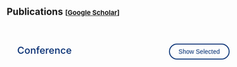 <style>
    /* 样式定义 */
    .popup {
        display: none;
        position: fixed;
        left: 50%;
        top: 50%;
        transform: translate(-50%, -50%);
        padding: 20px;
        background-color: white;
        box-shadow: 0 0 10px rgba(0, 0, 0, 0.5);
        z-index: 1000;
    }
    .popup .close {
        display: block;
        text-align: right;
        cursor: pointer;
    }
    #overlay {
        display: none;
        position: fixed;
        top: 0;
        left: 0;
        width: 100%;
        height: 100%;
        background-color: rgba(0, 0, 0, 0.5);
        z-index: 999;
    }

    /* Conference标题和控制按钮的容器 */
    .conference-header {
        display: flex;
        justify-content: space-between;
        align-items: baseline;
        margin: 60px 0 20px 0;
    }

    .conference-title {
        margin: 0;
        font-size: 157%;
        color: #002D72;
        font-weight: 500;
        transition: all 0.3s ease;
        position: relative;
    }

    .conference-title::after {
        content: '';
        position: absolute;
        bottom: -5px;
        left: 0;
        width: 0;
        height: 2px;
        background: linear-gradient(90deg, #002D72, #0056b3);
        transition: width 0.3s ease;
    }

    .conference-title:hover::after {
        width: 50px;
    }

    .conference-title:hover {
        color: #0056b3;
    }

    /* Project标题样式 */
    .project-title {
        margin: 60px 0 20px 0;
        font-size: 157%;
        color: #002D72;
        font-weight: 500;
        transition: all 0.3s ease;
        position: relative;
    }

    .project-title::after {
        content: '';
        position: absolute;
        bottom: -5px;
        left: 0;
        width: 0;
        height: 2px;
        background: linear-gradient(90deg, #002D72, #0056b3);
        transition: width 0.3s ease;
    }

    .project-title:hover::after {
        width: 50px;
    }

    .project-title:hover {
        color: #0056b3;
    }

    .toggle-btn {
        padding: 8px 20px;
        border: 2px solid #002D72;
        background: transparent;
        color: #002D72;
        border-radius: 25px;
        cursor: pointer;
        font-size: 14px;
        font-family: 'Libertinus Sans', sans-serif;
        font-weight: 500;
        transition: all 0.3s ease;
        text-decoration: none;
        display: inline-block;
        min-width: 120px;
        text-align: center;
        flex-shrink: 0;
    }

    .toggle-btn:hover {
        background: #002D72;
        color: white;
        transform: translateY(-1px);
        box-shadow: 0 4px 12px rgba(0, 45, 114, 0.3);
    }

    .toggle-btn.selected-mode {
        background: #002D72;
        color: white;
    }

    /* 统一项目间距 */
    .conference-item, .project-item {
        margin-bottom: 30px;
        transition: all 0.3s ease;
    }

    .conference-item.hidden {
        display: none !important;
        margin: 0 !important;
        padding: 0 !important;
    }

    /* 确保最后一个显示的项目没有多余间距 */
    .conference-item:last-child, .project-item:last-child {
        margin-bottom: 0;
    }
</style>

<h1 id="publications"></h1>

<h2 style="margin: 60px 0px 20px;">Publications <temp style="font-size:15px;">[</temp><a href="https://scholar.google.com/citations?user=tOEF7V8AAAAJ" target="_blank" style="font-size:15px;">Google Scholar</a><temp style="font-size:15px;">]</temp></h2>
<!--<temp style="font-size:15px;">[</temp><a href="" target="_blank" style="font-size:15px;">DBLP</a><temp style="font-size:15px;">]</temp> -->

<div class="publications">
<ol class="bibliography">

<div class="conference-header">
    <h2 class="conference-title">Conference</h2>
    <button class="toggle-btn" id="toggleBtn" onclick="toggleConferenceView()">Show Selected</button>
</div>

<script>
let isShowingSelected = false;

function toggleConferenceView() {
    const button = document.getElementById('toggleBtn');
    const items = document.querySelectorAll('.conference-item');

    if (isShowingSelected) {
        // 当前显示的是selected，切换到show all
        items.forEach(item => {
            item.classList.remove('hidden');
        });
        button.textContent = 'Show Selected';
        button.classList.remove('selected-mode');
        isShowingSelected = false;
    } else {
        // 当前显示的是all，切换到show selected
        items.forEach(item => {
            if (!item.classList.contains('selected')) {
                item.classList.add('hidden');
            } else {
                item.classList.remove('hidden');
            }
        });
        button.textContent = 'Show All';
        button.classList.add('selected-mode');
        isShowingSelected = true;
    }
}
</script>

<!-- {% for link in site.data.publications.conference %}

<li class="conference-item {% if link.selected %}selected{% endif %}">
<div class="pub-row">
  <div class="col-sm-3 abbr" style="position: relative;padding-right: 15px;padding-left: 15px;">
    <img src="{{ link.image }}" class="teaser img-fluid z-depth-1" style="width=100;height=50%">
            {% if link.conference_short %}
            <abbr class="badge">{{ link.conference_short }}</abbr>
            {% endif %}
  </div>
  <div class="col-sm-9" style="position: relative;padding-right: 15px;padding-left: 20px;">
      <div class="title"><a href="{{ link.pdf }}">{{ link.title }}</a></div>
      <div class="author">{{ link.authors }}</div>
      <div class="periodical"><em>{{ link.conference }}</em></div>
    <div class="links">
      {% if link.pdf %}
      <a href="{{ link.pdf }}" class="btn btn-sm z-depth-0" role="button" target="_blank" style="font-size:12px;">PDF</a>
      {% endif %}
      {% if link.code %}
      <a href="{{ link.code }}" class="btn btn-sm z-depth-0" role="button" target="_blank" style="font-size:12px;">Code</a>
      {% endif %}
      {% if link.page %}
      <a href="{{ link.page }}" class="btn btn-sm z-depth-0" role="button" target="_blank" style="font-size:12px;">Project Page</a>
      {% endif %}
      {% if link.bibtex %}
      <a href="{{ link.bibtex }}" class="btn btn-sm z-depth-0" role="button" target="_blank" style="font-size:12px;">BibTex</a>
      {% endif %}
      {% if link.notes %}
      <strong> <i style="color:#e74d3c">{{ link.notes }}</i></strong>
      {% endif %}
      {% if link.others %}
      {{ link.others }}
      {% endif %}
    </div>
  </div>
</div>
</li>

{% endfor %} -->

<!-- <h2 class="project-title">Project</h2>

{% for link in site.data.publications.project %}

<li class="project-item">
<div class="pub-row">
  <div class="col-sm-3 abbr" style="position: relative;padding-right: 15px;padding-left: 15px;">
    <img src="{{ link.image }}" class="teaser img-fluid z-depth-1" style="width=100;height=50%">
  </div>
  <div class="col-sm-9" style="position: relative;padding-right: 15px;padding-left: 20px;">
      <div class="title"><a href="{{ link.pdf }}">{{ link.title }}</a></div>
      <div class="author">{{ link.authors }}</div>
      {% if link.introduction %}
      <div class="introduction">{{ link.introduction }}</div>
      {% endif %}
      {% if link.language %}
      <div class="language"><strong>Language:</strong> {{ link.language }}</div>
      {% endif %}
      <div class="links">
      {% if link.pdf %}
      <a href="{{ link.pdf }}" class="btn btn-sm z-depth-0" role="button" target="_blank" style="font-size:12px;">PDF</a>
      {% endif %}
      {% if link.code %}
      <a href="{{ link.code }}" class="btn btn-sm z-depth-0" role="button" target="_blank" style="font-size:12px;">Code</a>
      {% endif %}
      {% if link.page %}
      <a href="{{ link.page }}" class="btn btn-sm z-depth-0" role="button" target="_blank" style="font-size:12px;">Project Page</a>
      {% endif %}
    </div>
  </div>
</div>
</li>

{% endfor %} -->

<!-- </ol>
</div> -->
